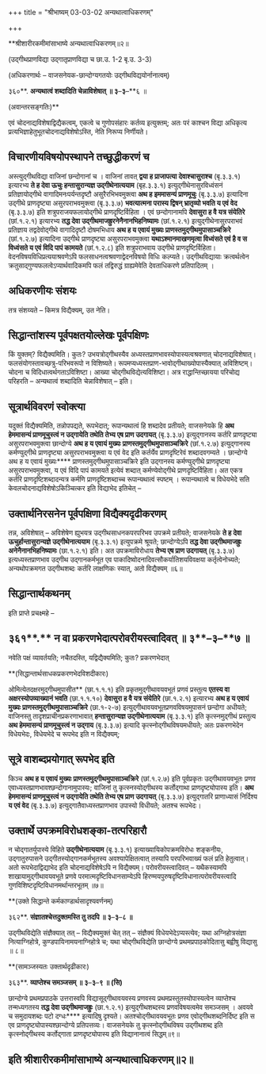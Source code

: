 +++
title = "श्रीभाष्यम् 03-03-02 अन्यथात्वाधिकरणम्"

+++


**श्रीशारीरकमीमांसाभाष्ये अन्यथात्वाधिकरणम्॥२॥

(उद्गीथप्राणविद्या उद्गातृप्राणविद्या च छा.उ. 1-2 बृ.उ. 3-3)

(अधिकरणार्थः – वाजसनेयक-छान्दोग्यगतयोः उद्गीथविद्ययोर्नानात्वम्)

३६०**. **अन्यथात्वं शब्दादिति चेन्नाविशेषात् ॥ ३**–**३**–**६ ॥

(अवान्तरसङ्गतिः)**

एवं चोदनाद्यविशेषाद्विद्यैकत्वम्, एकत्वे च गुणोपसंहारः कर्तव्य इत्युक्तम्; अतः परं काश्चन विद्या अधिकृत्य प्रत्यभिज्ञाहेतुभूतचोदनाद्यविशेषोऽस्ति, नेति निरूप्य निर्णीयते।

## विचारणीयविषयोपस्थापने तच्छुद्धीकरणं च

अस्त्युद्गीथविद्या वाजिनां छन्दोगानां च । वाजिनां तावत् **द्वया ह प्राजापत्या देवाश्चासुराश्च** (बृ.३.३.१) इत्यारभ्य **ते ह देवा ऊचुः हन्तासुरान्यज्ञ उद्गीथेनात्ययाम** (बृह.३.३.१) इत्युद्गीथेनासुरविध्वंसनं प्रतिज्ञायोद्गीथे वागादिमनःपर्यन्तदृष्टौ असुरैरभिभवमुक्त्वा **अथ ह इममासन्यं प्राणमूचुः** (बृ.३.३.७) इत्यादिना उद्गीथे प्राणदृष्ट्या असुरपराभवमुक्त्वा (बृ.३.३.७)
**भवत्यात्मना परास्य द्विषन् भ्रातृव्यो भवति य एवं वेद** (बृ.३.३.७) इति शत्रुपराजयफलायोद्गीथे प्राणदृष्टिर्विहिता । एवं छन्दोगानामपि **देवासुरा ह वै यत्र संयेतिरे** (छां.१.२.१) इत्यारभ्य **तद्ध देवा उद्गीथमाजह्रुरनेनैनानभिहनिष्यामः** (छां.१.२.१) इत्युद्गीथेनासुरपराभवं प्रतिज्ञाय तद्वदेवोद्गीथे वागादिदृष्टौ दोषमभिधाय **अथ ह य एवायं मुख्यः प्राणस्तमुद्गीथमुपासाञ्चक्रिरे** (छां.१.२.७) इत्यादिना उद्गीथे प्राणदृष्ट्या असुरपराभवमुक्त्वा
**यथाऽश्मानमाखणमृत्वा विध्वंसते एवं है व स विध्वंसते य एवं विदि पापं कामयते** (छां.१.२.८) इति शत्रुपराभवाय उद्गीथे प्राणदृष्टिर्विहिता। वेदनविषयविधिप्रत्ययाश्रवणेऽपि फलसाधनत्वश्रवणाद्वेदनविषयो विधिः कल्प्यते। उद्गीथविद्यायाः क्रत्वर्थत्वेन क्रतुसाद्गुण्यफलत्वेऽप्यार्थवादिकमपि फलं तद्विरुद्धं ग्राह्यमेवेति देवताधिकरणे प्रतिपादितम् ।

## अधिकरणीयः संशयः

तत्र संशय्यते – किमत्र विद्यैक्यम्, उत नेति।

## सिद्धान्तांशस्य पूर्वपक्षतयोल्लेखः पूर्वपक्षिणः

किं युक्तम्? विद्यैक्यमिति। कुतः? उभयत्रोद्गीथस्यैव अध्यस्तप्राणभावस्योपास्यत्वश्रवणात् चोदनाद्यविशेषात्। फलसंयोगस्तावच्छत्रु-परिभवरूपो न विशिष्यते। रूपमप्यध्यस्तप्राण-भावोद्गीथाख्योपास्यैक्यात् अविशिष्टम्। चोदना च विदिधात्वर्थगताऽविशिष्टा। आख्या चोद्गीथविद्येत्यविशिष्टा। अत्र राद्धान्तिच्छायया परिचोद्य परिहरति – अन्यथात्वं शब्दादिति चेन्नाविशेषात् – इति।

## सूत्रार्थविवरणं स्वोक्त्या

यदुक्तं विद्यैक्यमिति, तन्नोपपद्यते, रूपभेदात्; रूपान्यथात्वं हि शब्दादेव प्रतीयते; वाजसनेयके हि **अथ हेममासन्यं प्राणमूचुस्त्वं न उद्गायेति तथेति तेभ्य एष प्राण उदगायत्** (बृ.३.३.७) इत्युद्गानस्य कर्तरि प्राणदृष्ट्या असुरपराभवमुक्त्वा छान्दोग्ये **अथ ह य एवायं मुख्यः प्राणस्तमुद्गीथमुपासाञ्चक्रिरे** (छां.१.२.७) इत्युद्गानस्य कर्मण्युद्गीथे प्राणदृष्ट्या असुरपराभवमुक्त्वा य एवं वेद इति कर्तर्येव प्राणदृष्टिरेवं शब्दादवगम्यते । छान्दोग्ये अथ ह य एवायं मुख्यः**** प्राणस्तमुद्गीथमुपासाञ्चक्रिरे इति उद्गानस्य कर्मण्युद्गीथे प्राणदृष्ट्या असुरपराभवमुक्त्वा, य एवं विदि पापं कामयते इत्येवं शब्दात् कर्मण्येवोद्गीथे प्राणदृष्टिर्विहिता। अत एकत्र कर्तरि प्राणदृष्टिशब्दादन्यत्र कर्मणि प्राणदृष्टिशब्दाच्च रूपान्यथात्वं स्पष्टम् । रूपान्यथात्वे च विधेयभेदे सति केवलचोदनाद्यविशेषोऽकिञ्चित्कर इति विद्याभेद इतिचेत् –

## उक्तार्थनिरसनेन पूर्वपक्षिणा विद्यैक्यदृढीकरणम्

तन्न, अविशेषात् – अविशेषेण ह्युभयत्र उद्गीथसाधनकपरपरिभव उपक्रमे प्रतीयते; वाजसनेयके **ते ह देवा ऊचुर्हान्तासुरान्यज्ञे उद्गीथेनात्ययाम** (बृ.३.३.१) इत्युपक्रमे श्रूयते; छान्दोग्येऽपि **तद्ध देवा उद्गीथमाजह्रुः अनेनैनानभिहनिष्यामः** (छा.१.२.१) इति। अत उपक्रमाविरोधाय **तेभ्य एष प्राण उदगायत्** (बृ.३.३.७) इत्यध्यस्तप्राणभाव उद्गीथ उद्गानकर्मभूत एव पाकादिष्वोदनादिवत्सौकर्यातिशयविवक्षया कर्तृत्वेनोच्यते; अन्यथोपक्रमगत उद्गीथशब्दः कर्तरि लाक्षणिकः स्यात्, अतो विद्यैक्यम् ॥६॥

## सिद्धान्तार्थकथनम्

इति प्राप्ते प्रचक्ष्महे –

## ३६१**.** न वा प्रकरणभेदात्परोवरीयस्त्वादिवत् ॥ ३**–**३**–**७ ॥

नवेति पक्षं व्यावर्तयति; नचैतदस्ति, यद्विद्यैक्यमिति; कुतः? प्रकरणभेदात्

**(सिद्धान्तार्थसाधकप्रकरणभेदविशदीकारः)

ओमित्येतदक्षरमुद्गीथमुपासीत** (छा.१.१.१) इति प्रकृतमुद्गीथावयवभूतं प्रणवं प्रस्तुत्य **एतस्य वा अक्षरस्योपव्याख्यानं भवति** (छा.१.१.१०) **देवासुरा ह वै यत्र संयेतिरे** (छा.१.२.१) इत्यारभ्य **अथ ह य एवायं मुख्यः प्राणस्तमुद्गीथमुपासाञ्चक्रिरे** (छा.१-२-७) इत्युद्गीथावयवभूतप्रणवविषयमुपासनं छन्दोगा अधीयते; वाजिनस्तु तादृशप्राचीनप्रकरणाभावात् **हन्तासुरान्यज्ञ उद्गीथेनात्ययाम** (बृ.३.३.१) इति कृत्स्नमुद्गीथं प्रस्तुत्य **अथ हेममासन्यं प्राणमूचुस्त्वं न उद्गाय** (बृ.३.३.७) इत्यादि कृत्स्नोद्गीथविषयमधीयते; अतः प्रकरणभेदेन विधेयभेदः, विधेयभेदे च रूपभेद इति न विद्यैक्यम्;

## सूत्रे वाशब्दप्रयोगात् रूपभेद इति

किञ्च **अथ ह य एवायं मुख्यः प्राणस्तमुद्गीथमुपासाञ्चक्रिरे** (छां.१.२.७) इति पूर्वप्रकृतः उद्गीथावयवभूतः प्रणव एवाध्यस्तप्राणभावश्छन्दोगानामुपास्यः; वाजिनां तु कृत्स्नस्योद्गीथस्य कर्तोद्गाथा प्राणदृष्ट्योपास्य इति। **अथ हेममासन्यं प्राणमूचुस्त्वं न उद्गायेति तथेति तेभ्य एष प्राण उदगायत्** (बृ.३.३.७) इत्युद्गातरि प्राणाध्यासं निर्दिश्य **य एवं वेद** (बृ.३.३.७) इत्युद्गातैवाध्यस्तप्राणभाव उपास्यो विधीयते; अतश्च रूपभेदः।

## उक्तार्थे उपक्रमविरोधशङ्का-तत्परिहारौ

न चोद्गातर्युपास्ये विहिते **उद्गीथेनात्ययाम** (बृ.३.३.१) इत्याख्यायिकोपक्रमविरोधः शङ्कनीयः, उद्गातुरुपासने उद्गीतस्योद्गानकर्मभूतस्य अवश्यापेक्षितत्वात् तस्यापि परपरिभवाख्यं फलं प्रति हेतुत्वात्। अतो रूपभेदाद्विद्याभेद इति चोदनाद्यविशेषेऽपि न विद्यैक्यम्। परोवरीयस्त्वादिवत् – यथैकस्यामपि शाखायामुद्गीथावयवभूते प्रणवे परमात्मदृष्टिविधानसाम्येऽपि हिरण्मयपुरुषदृष्टिविधानात्परोवरीयस्त्वादि गुणविशिष्टदृष्टिविधानमर्थान्तरभूतम् ॥७॥

**(उक्ते सिद्धान्ते कर्मकाण्डार्थसादृश्यवर्णनम्)

३६२**. **संज्ञातश्चेत्तदुक्तमस्ति तु तदपि ॥ ३**–**३**–**८ ॥**

उद्गीथविद्येति संज्ञैक्यात् तत् – विद्यैक्यमुक्तं चेत् तत् – संज्ञैक्यं विधेयभेदेऽप्यस्त्येव; यथा अग्निहोत्रसंज्ञा नित्याग्निहोत्रे, कुण्डपायिनामयनाग्निहोत्रे च; यथा चोद्गीथविद्येति छान्दोग्ये प्रथमप्रपाठकोदितासु बह्वीषु विद्यासु ॥ ८॥

**(सामञ्जस्यतः उक्तार्थदृढीकारः)

३६३**. **व्याप्तेश्च समञ्जसम् ॥ ३**–**३**–**९ ॥ (सि)**

छान्दोग्ये प्रथमप्रपाठके उत्तरास्वपि विद्यासूद्गीथावयवस्य प्रणवस्य प्रथमप्रस्तुतस्योपास्यत्वेन व्याप्तेश्च तन्मध्यगतस्य **तद्ध देवा उद्गीथमाजह्रुः** (छा.१.२.१) इत्युद्गीथशब्दस्य प्रणवविषयत्वमेव समञ्जसम् । अवयवे च समुदायशब्दः पटो दग्धः**** इत्यादिषु दृश्यते। अतश्चोद्गीथावयवभूतः प्रणव एवोद्गीथशब्दनिर्दिष्ट इति स एव प्राणदृष्ट्योपास्यश्छान्दोग्ये प्रतिपत्तव्यः। वाजसनेयके तु कृत्स्नोद्गीथविषय उद्गीथशब्द इति कृत्स्नोद्गीथस्य कर्तोद्गाता प्राणदृष्ट्योपास्य इति विद्यानानात्वं सिद्धम्॥९॥

## इति श्रीशारीरकमीमांसाभाष्ये अन्यथात्वाधिकरणम्॥२॥


